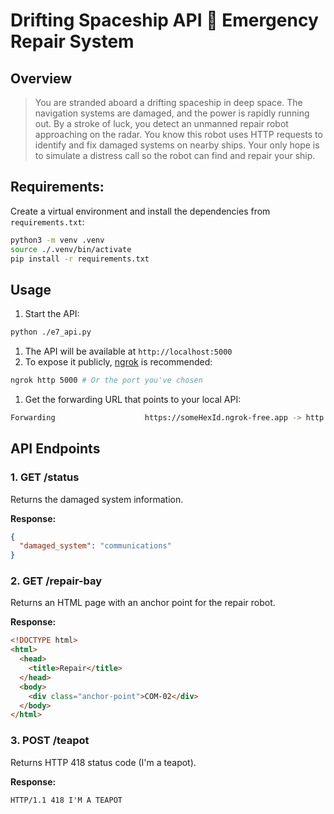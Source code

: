 # Drifting Spaceship API 🚀 Emergency Repair System

## Overview

> You are stranded aboard a drifting spaceship in deep space. The navigation systems are damaged, and the power is rapidly running out. By a stroke of luck, you detect an unmanned repair robot approaching on the radar. You know this robot uses HTTP requests to identify and fix damaged systems on nearby ships. Your only hope is to simulate a distress call so the robot can find and repair your ship.

## Requirements:

Create a virtual environment and install the dependencies from `requirements.txt`:

```bash
python3 -m venv .venv
source ./.venv/bin/activate
pip install -r requirements.txt
```

## Usage

1. Start the API:

```bash
python ./e7_api.py
```

1. The API will be available at `http://localhost:5000`
2. To expose it publicly, [ngrok](https://ngrok.com/) is recommended:

```bash
ngrok http 5000 # Or the port you've chosen
```

1. Get the forwarding URL that points to your local API:

```bash
Forwarding                    https://someHexId.ngrok-free.app -> http://localhost:5000  
```

## API Endpoints

### 1. GET /status

Returns the damaged system information.

**Response:**

```json
{
  "damaged_system": "communications"
}
```

### 2. GET /repair-bay

Returns an HTML page with an anchor point for the repair robot.

**Response:**

```html
<!DOCTYPE html>
<html>
  <head>
    <title>Repair</title>
  </head>
  <body>
    <div class="anchor-point">COM-02</div>
  </body>
</html>
```

### 3. POST /teapot

Returns HTTP 418 status code (I'm a teapot).

**Response:**

```html
HTTP/1.1 418 I'M A TEAPOT
```